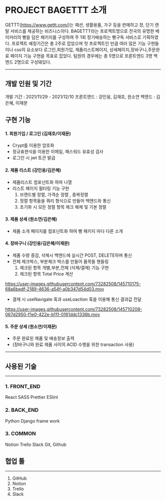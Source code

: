 # PROJECT BAGETTT 소개
GETTT(https://www.gettt.com/)는 패션, 생활용품, 가구 등을 판매하고 장, 단기 렌탈 서비스를 제공하는 비즈니스이다. BAGETTT라는 프로젝트명으로 전국의 유명한 베이커리의 빵을 담은 패키지를 구성하여 주 1회 정기배송하는 빵구독 서비스로 기획하였다. 프로젝트 예정기간은 총 2주로 잡았으며 첫 프로젝트인 만큼 여러 많은 기능 구현들이나 css의 요소보다 로그인,회원가입, 제품리스트페이지, 상세페이지,장바구니,주문완료 페이지 기능 구현을 목표로 잡았다. 팀원의 경우에는 총 5명으로 프론트엔드 3명 백엔드 2명으로 구성돼있다.

---

## 개발 인원 및 기간
개발 기간 : 2021/11/29 - 2021/12/10
프론트엔드 : 강인웅, 김재호, 원소연
백엔드 : 김은혜, 이재문

## 구현 기능
#### 1. 회원가입 / 로그인 (김재호/이재문)
- Crypt를 이용한 암호화
- 정규표현식을 이용한 이메일, 패스워드 유효성 검사
- 로그인 시 jwt 토큰 발급


#### 2. 제품 리스트 (강인웅/김은혜)
- 제품리스트 컴포넌트화 하여 나열
- 리스트 페이지 필터링 기능 구현
  1. 브랜드별 정렬, 가격순 정렬 , 중복정렬
  2. 정렬 항목들을 쿼리 형식으로 만들어 백엔드와 통신
  3. 초기화 시 모든 정렬 항목 체크 해제 및 기본 정렬


#### 3. 제품 상세 (원소연/김은혜)
- 제품 소개 페이지를 컴포넌트화 하여 빵 패키지 마다 다른 소개


#### 4. 장바구니 (강인웅/김은혜/이재문)
- 제품 수량 증감, 삭제시 백엔드에 실시간 POST, DELETE하며 통신
- 전체 체크박스, 부분체크 박스를 만들어 품목들 핸들링
  1. 체크된 항목 개별,부분,전체 (삭제/결제) 기능 구현
  2. 체크된 항목 Total Price 계산

https://user-images.githubusercontent.com/73282508/145710175-68a6bedf-2189-4636-a54f-a0b347d54d03.mov

- 결제 시 useNavigate 훅과 useLoaction 훅을 이용해 통신 결과값 전달


https://user-images.githubusercontent.com/73282508/145710208-067d2950-f1e0-422e-b111-0161ddc1336b.mov




#### 5. 주문 상세 (원소연/이재문)
- 주문 완료된 제품 및 배송정보 출력
- (장바구니와 완료 제품 사이의 ACID 수행을 위한 transaction 사용)
--- 

## 사용된 기술
---
### 1. FRONT_END
React
SASS
Prettier
ESlint

### 2. BACK_END
Python
Django frame work

### 3. COMMON
Notion
Trello
Slack
Git, Github

## 협업 툴
---
1. GitHub
2. Notion
3. Trello
4. Slack


